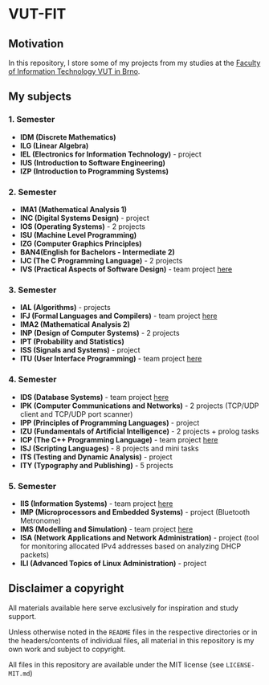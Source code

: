# VUT-FIT

## Motivation

In this repository, I store some of my projects from my studies at the [Faculty of Information Technology VUT in Brno](https://www.fit.vut.cz/.cs).

## My subjects

### 1. Semester

* __IDM (Discrete Mathematics)__
* __ILG (Linear Algebra)__
* __IEL (Electronics for Information Technology)__ - project
* __IUS (Introduction to Software Engineering)__
* __IZP (Introduction to Programming Systems)__

### 2. Semester

* __IMA1 (Mathematical Analysis 1)__
* __INC (Digital Systems Design)__ - project
* __IOS (Operating Systems)__ - 2 projects
* __ISU (Machine Level Programming)__
* __IZG (Computer Graphics Principles)__
* __BAN4(English for Bachelors - Intermediate 2)__
* __IJC (The C Programming Language)__ - 2 projects
* __IVS (Practical Aspects of Software Design)__ - team project [here](https://github.com/imiskii/VUT-FIT-IVS-2)

### 3. Semester

* __IAL (Algorithms)__ - projects
* __IFJ (Formal Languages and Compilers)__ - team project [here](https://github.com/imiskii/VUT-FIT-IFJ)
* __IMA2 (Mathematical Analysis 2)__
* __INP (Design of Computer Systems)__ - 2 projects
* __IPT (Probability and Statistics)__
* __ISS (Signals and Systems)__ - project
* __ITU (User Interface Programming)__ - team project [here](https://github.com/imiskii/VUT-FIT-ITU)

### 4. Semester

* __IDS (Database Systems)__ - team project [here](https://github.com/imiskii/VUT-FIT-IDS)
* __IPK (Computer Communications and Networks)__ - 2 projects (TCP/UDP client and TCP/UDP port scanner)
* __IPP (Principles of Programming Languages)__ - project
* __IZU (Fundamentals of Artificial Intelligence)__ - 2 projects + prolog tasks
* __ICP (The C++ Programming Language)__ - team project [here](https://github.com/imiskii/VUT-FIT-ICP-Pacman)
* __ISJ (Scripting Languages)__ - 8 projects and mini tasks
* __ITS (Testing and Dynamic Analysis)__ - project
* __ITY (Typography and Publishing)__ - 5 projects

### 5. Semester

* __IIS (Information Systems)__ - team project [here](https://github.com/imiskii/IIS-EventManagerIS)
* __IMP (Microprocessors and Embedded Systems)__ - project (Bluetooth Metronome)
* __IMS (Modelling and Simulation)__ - team project [here](https://github.com/adamlazik1/ims-project)
* __ISA (Network Applications and Network Administration)__ - project (tool for monitoring allocated IPv4 addresses based on analyzing DHCP packets)
* __ILI (Advanced Topics of Linux Administration)__ - project

## Disclaimer a copyright

All materials available here serve exclusively for inspiration and study support.

Unless otherwise noted in the ```README``` files in the respective directories or in the headers/contents of individual files, all material in this repository is my own work and subject to copyright.

All files in this repository are available under the MIT license (see ```LICENSE-MIT.md```)
